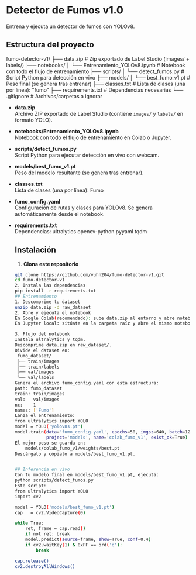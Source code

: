 # Detector de Fumos v1.0
Entrena y ejecuta un detector de fumos con YOLOv8.
## Estructura del proyecto
fumo-detector-v1/
├── data.zip # Zip exportado de Label Studio (images/ + labels/)
├── notebooks/
│ └── Entrenamiento_YOLOv8.ipynb # Notebook con todo el flujo de entrenamiento
├── scripts/
│ └── detect_fumos.py # Script Python para detección en vivo
├── models/
│ └── best_fumo_v1.pt # Peso final (se genera tras entrenar)
├── classes.txt # Lista de clases (una por línea): "fumo"
├── requirements.txt # Dependencias necesarias
└── .gitignore # Archivos/carpetas a ignorar


- **data.zip**  
  Archivo ZIP exportado de Label Studio (contiene `images/` y `labels/` en formato YOLO).

- **notebooks/Entrenamiento_YOLOv8.ipynb**  
  Notebook con todo el flujo de entrenamiento en Colab o Jupyter.

- **scripts/detect_fumos.py**  
  Script Python para ejecutar detección en vivo con webcam.

- **models/best_fumo_v1.pt**  
  Peso del modelo resultante (se genera tras entrenar).

- **classes.txt**  
  Lista de clases (una por línea):
  Fumo
- **fumo_config.yaml**  
  Configuración de rutas y clases para YOLOv8. Se genera automáticamente desde el notebook.

- **requirements.txt**  
  Dependencias:
  ultralytics
  opencv-python
  pyyaml
  tqdm

	## Instalación

	1. **Clona este repositorio**  
	```bash
   	git clone https://github.com/vuhn204/fumo-detector-v1.git
  	cd fumo-detector-v1
	2. Instala las dependencias
	pip install -r requirements.txt
	## Entrenamiento
	1. Descomprime tu dataset
	unzip data.zip -d raw_dataset
	2. Abre y ejecuta el notebook
	En Google Colab(recomendado): sube data.zip al entorno y abre notebooks/Entrenamiento_YOLOv8.ipynb.
	En Jupyter local: sitúate en la carpeta raíz y abre el mismo notebook.

	3. Flujo del notebook
	Instala ultralytics y tqdm.
	Descomprime data.zip en raw_dataset/.
	Divide el dataset en:
	 fumo_dataset/
	 ├── train/images
	 ├── train/labels
	 ├── val/images
	 └── val/labels
	Genera el archivo fumo_config.yaml con esta estructura:
	path: fumo_dataset
	train: train/images
	val:   val/images
	nc:    1
	names: ['Fumo']
	Lanza el entrenamiento:
	from ultralytics import YOLO
	model = YOLO('yolov8s.pt')
	model.train(data='fumo_config.yaml', epochs=50, imgsz=640, batch=12,
        	    project='models', name='colab_fumo_v1', exist_ok=True)
	El mejor peso se guarda en:
		models/colab_fumo_v1/weights/best.pt
	Descárgalo y cópialo a models/best_fumo_v1.pt.


	## Inferencia en vivo
	Con tu modelo final en models/best_fumo_v1.pt, ejecuta:
	python scripts/detect_fumos.py
	Este script:
	from ultralytics import YOLO
	import cv2

	model = YOLO('models/best_fumo_v1.pt')
	cap   = cv2.VideoCapture(0)

	while True:
	    ret, frame = cap.read()
	    if not ret: break
	    model.predict(source=frame, show=True, conf=0.4)
	    if cv2.waitKey(1) & 0xFF == ord('q'):
	        break

	cap.release()
	cv2.destroyAllWindows()


















